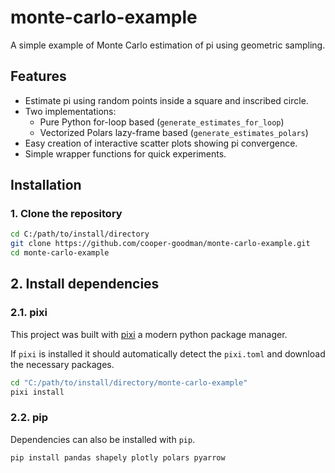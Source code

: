 # monte-carlo-example

A simple example of Monte Carlo estimation of pi using geometric sampling.

## Features

- Estimate pi using random points inside a square and inscribed circle.
- Two implementations:
  - Pure Python for-loop based (`generate_estimates_for_loop`)
  - Vectorized Polars lazy-frame based (`generate_estimates_polars`)
- Easy creation of interactive scatter plots showing pi convergence.
- Simple wrapper functions for quick experiments.

## Installation

### 1. Clone the repository

```bash
cd C:/path/to/install/directory
git clone https://github.com/cooper-goodman/monte-carlo-example.git
cd monte-carlo-example
```

## 2. Install dependencies

### 2.1. pixi

This project was built with [pixi](https://pixi.sh/latest/) a modern python package manager.

If `pixi` is installed it should automatically detect the `pixi.toml` and download the necessary packages.

```bash
cd "C:/path/to/install/directory/monte-carlo-example"
pixi install
```

### 2.2. pip

Dependencies can also be installed with `pip`.

```bash
pip install pandas shapely plotly polars pyarrow
```
